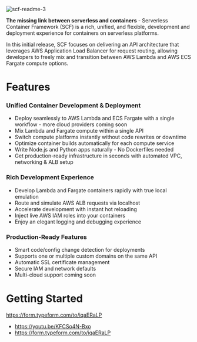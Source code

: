 ![scf-readme-3](https://github.com/user-attachments/assets/38751c4c-3632-4be2-b15f-d92ace24bd9e)

**The missing link between serverless and containers** - Serverless Container Framework (SCF) is a rich, unified, and flexible, development and deployment experience for containers on serverless platforms.

In this initial release, SCF focuses on delivering an API architecture that leverages AWS Application Load Balancer for request routing, allowing developers to freely mix and transition between AWS Lambda and AWS ECS Fargate compute options.

# Features

### Unified Container Development & Deployment
- Deploy seamlessly to AWS Lambda and ECS Fargate with a single workflow - more cloud providers coming soon
- Mix Lambda and Fargate compute within a single API
- Switch compute platforms instantly without code rewrites or downtime
- Optimize container builds automatically for each compute service
- Write Node.js and Python apps naturally - No Dockerfiles needed
- Get production-ready infrastructure in seconds with automated VPC, networking & ALB setup

### Rich Development Experience
- Develop Lambda and Fargate containers rapidly with true local emulation
- Route and simulate AWS ALB requests via localhost
- Accelerate development with instant hot reloading
- Inject live AWS IAM roles into your containers
- Enjoy an elegant logging and debugging experience

### Production-Ready Features
- Smart code/config change detection for deployments
- Supports one or multiple custom domains on the same API
- Automatic SSL certificate management
- Secure IAM and network defaults
- Multi-cloud support coming soon

# Getting Started



https://form.typeform.com/to/iqaERaLP











* https://youtu.be/KFCSo4N-Bxo
* https://form.typeform.com/to/iqaERaLP

